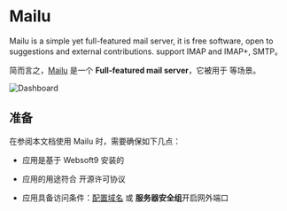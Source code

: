 # Mailu

Mailu is a simple yet full-featured mail server, it is free software, open to suggestions and external contributions.  support IMAP and IMAP+, SMTP。  

简而言之，[Mailu](https://mailu.io/) 是一个 **Full-featured mail server**，它被用于  等场景。   


![Dashboard](https://libs.websoft9.com/Websoft9/DocsPicture/zh/mailu/mailu-gui-websoft9.png)


## 准备

在参阅本文档使用 Mailu 时，需要确保如下几点：

- 应用是基于 Websoft9 安装的

- 应用的用途符合 [](https://some_license_url) 开源许可协议

- 应用具备访问条件：[配置域名](./guide/appsetdomain) 或 **服务器安全组**开启网外端口